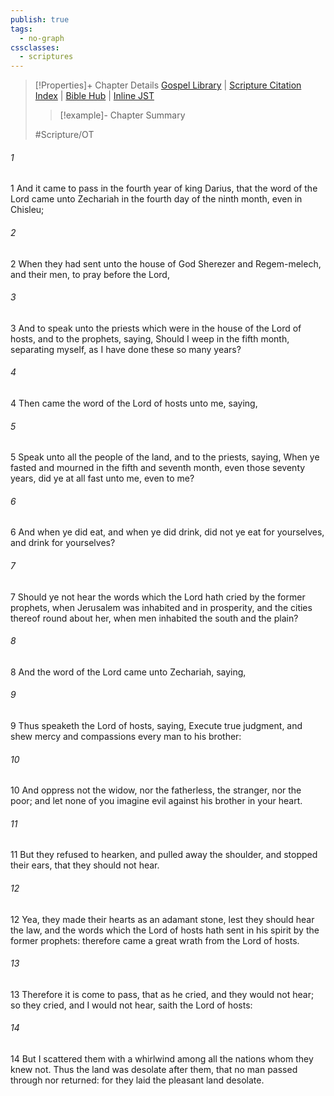 ```yaml
---
publish: true
tags:
  - no-graph
cssclasses:
  - scriptures
---
```

>[!Properties]+ Chapter Details
>[Gospel Library](https://churchofjesuschrist.org/study/scriptures/ot/zech/7?lang=eng)    |    [Scripture Citation Index](https://scriptures.byu.edu/#08a07::c08a07)    |    [Bible Hub](https://biblehub.com/zechariah/7.htm)    |    [Inline JST](https://scripturetoolbox.com/html/ic/Zechariah/7.html)
>>[!example]- Chapter Summary
>> 
> 
>
>#Scripture/OT
###### 1
1 And it came to pass in the fourth year of king Darius, that the word of the Lord came unto Zechariah in the fourth day of the ninth month, even in Chisleu;
###### 2
2 When they had sent unto the house of God Sherezer and Regem-melech, and their men, to pray before the Lord,
###### 3
3 And to speak unto the priests which were in the house of the Lord of hosts, and to the prophets, saying, Should I weep in the fifth month, separating myself, as I have done these so many years?
###### 4
4 Then came the word of the Lord of hosts unto me, saying,
###### 5
5 Speak unto all the people of the land, and to the priests, saying, When ye fasted and mourned in the fifth and seventh month, even those seventy years, did ye at all fast unto me, even to me?
###### 6
6 And when ye did eat, and when ye did drink, did not ye eat for yourselves, and drink for yourselves?
###### 7
7 Should ye not hear the words which the Lord hath cried by the former prophets, when Jerusalem was inhabited and in prosperity, and the cities thereof round about her, when men inhabited the south and the plain?
###### 8
8 And the word of the Lord came unto Zechariah, saying,
###### 9
9 Thus speaketh the Lord of hosts, saying, Execute true judgment, and shew mercy and compassions every man to his brother:
###### 10
10 And oppress not the widow, nor the fatherless, the stranger, nor the poor; and let none of you imagine evil against his brother in your heart.
###### 11
11 But they refused to hearken, and pulled away the shoulder, and stopped their ears, that they should not hear.
###### 12
12 Yea, they made their hearts as an adamant stone, lest they should hear the law, and the words which the Lord of hosts hath sent in his spirit by the former prophets: therefore came a great wrath from the Lord of hosts.
###### 13
13 Therefore it is come to pass, that as he cried, and they would not hear; so they cried, and I would not hear, saith the Lord of hosts:
###### 14
14 But I scattered them with a whirlwind among all the nations whom they knew not. Thus the land was desolate after them, that no man passed through nor returned: for they laid the pleasant land desolate.
